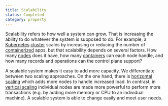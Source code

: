 ```yaml
---
title: Scalability
status: Completed
category: property
---
```


Scalability refers to how well a system can grow. 
That is increasing the ability to do whatever the system is supposed to do. 
For example, a [Kubernetes](/kubernetes/) [cluster](/cluster/) scales by 
increasing or reducing the number of [containerized](/containerization/) apps, 
but that scalability depends on several factors. 
How many [nodes](/nodes/) does it have, how many [containers](/container/) can each node handle, 
and how many records and operations can the control plane support?

A scalable system makes it easy to add more capacity. 
We differentiate between two scaling approaches. 
On the one hand, there is [horizontal scaling](/horizontal-scaling/) which adds more nodes to handle increased load. 
In contrast, in [vertical scaling](/vertical-scaling/) individual nodes are made more powerful to perform more transactions 
(e.g. by adding more memory or CPU to an individual machine). 
A scalable system is able to change easily and meet user needs.
